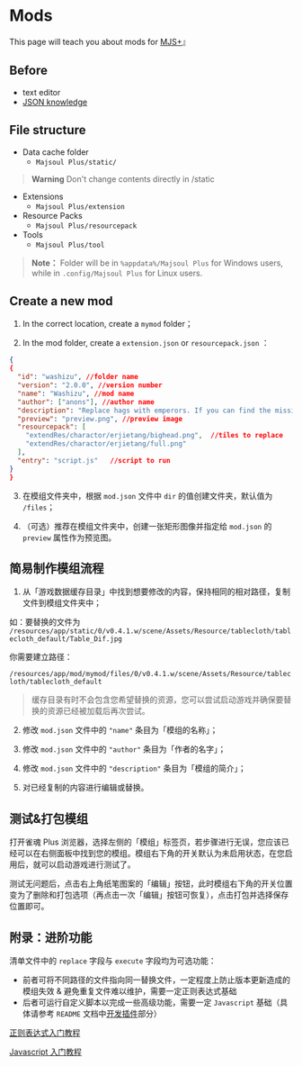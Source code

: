 # Mods

This page will teach you about mods for [MJS+](https://github.com/MajsoulPlus/majsoul-plus)』

## Before

- text editor
- [JSON knowledge](https://github.com/MajsoulPlus/majsoul-plus/wiki/JsonFormat)

## File structure

- Data cache folder
  - `Majsoul Plus/static/`

> **Warning** Don't change contents directly in /static

- Extensions
  - `Majsoul Plus/extension`
- Resource Packs
  - `Majsoul Plus/resourcepack`
- Tools
  - `Majsoul Plus/tool`

> **Note：**  Folder will be in `%appdata%/Majsoul Plus` for Windows users, while in `.config/Majsoul Plus` for Linux users.

## Create a new mod

1. In the correct location, create a  `mymod` folder；

2. In the mod folder, create a `extension.json` or `resourcepack.json` ：

```json
{
{
  "id": "washizu", //folder name
  "version": "2.0.0", //version number
  "name": "Washizu", //mod name
  "author": ["anons"], //author name
  "description": "Replace hags with emperors. If you can find the missing yaku, say in thread.", //description
  "preview": "preview.png", //preview image
  "resourcepack": [
    "extendRes/charactor/erjietang/bighead.png",  //tiles to replace
    "extendRes/charactor/erjietang/full.png"
  ],
  "entry": "script.js"   //script to run
}
}
```

3. 在模组文件夹中，根据 `mod.json` 文件中 `dir` 的值创建文件夹，默认值为 `/files`；

4. （可选）推荐在模组文件夹中，创建一张矩形图像并指定给 `mod.json` 的 `preview` 属性作为预览图。

## 简易制作模组流程

1. 从「游戏数据缓存目录」中找到想要修改的内容，保持相同的相对路径，复制文件到模组文件夹中；

如：要替换的文件为 `/resources/app/static/0/v0.4.1.w/scene/Assets/Resource/tablecloth/tablecloth_default/Table_Dif.jpg`

你需要建立路径：

`/resources/app/mod/mymod/files/0/v0.4.1.w/scene/Assets/Resource/tablecloth/tablecloth_default`

> 缓存目录有时不会包含您希望替换的资源，您可以尝试启动游戏并确保要替换的资源已经被加载后再次尝试。

2. 修改 `mod.json` 文件中的 `"name"` 条目为「模组的名称」；

3. 修改 `mod.json` 文件中的 `"author"` 条目为「作者的名字」；

4. 修改 `mod.json` 文件中的 `"description"` 条目为「模组的简介」；

5. 对已经复制的内容进行编辑或替换。

## 测试&打包模组

打开雀魂 Plus 浏览器，选择左侧的「模组」标签页，若步骤进行无误，您应该已经可以在右侧面板中找到您的模组。模组右下角的开关默认为未启用状态，在您启用后，就可以启动游戏进行测试了。

测试无问题后，点击右上角纸笔图案的「编辑」按钮，此时模组右下角的开关位置变为了删除和打包选项（再点击一次「编辑」按钮可恢复），点击打包并选择保存位置即可。

## 附录：进阶功能

清单文件中的 `replace` 字段与 `execute` 字段均为可选功能：

- 前者可将不同路径的文件指向同一替换文件，一定程度上防止版本更新造成的模组失效 & 避免重复文件难以维护，需要一定正则表达式基础
- 后者可运行自定义脚本以完成一些高级功能，需要一定 `Javascript` 基础（具体请参考 `README` 文档中[开发插件](https://github.com/MajsoulPlus/majsoul-plus#开发插件)部分）

[正则表达式入门教程](https://developer.mozilla.org/zh-CN/docs/Web/JavaScript/Guide/Regular_Expressions)

[Javascript 入门教程](https://developer.mozilla.org/zh-CN/docs/Learn/JavaScript/First_steps)
